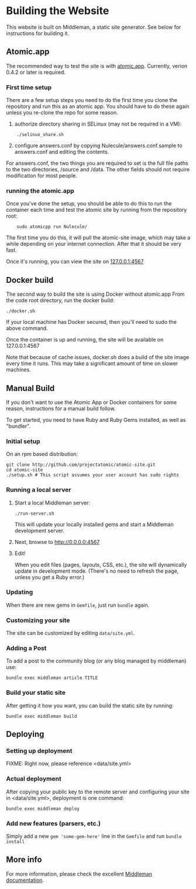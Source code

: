 # Building the Website

This website is built on Middleman, a static site generator. See below for
instructions for building it.

## Atomic.app

The recommended way to test the site is with [atomic.app](https://github.com/projectatomic/atomicapp).  Currently,
verion 0.4.2 or later is required.

### First time setup

There are a few setup steps you need to do the first time you clone
the repository and run this as an atomic app.  You should have to do these again
unless you re-clone the repo for some reason.

1. authorize directory sharing in SELinux (may not be required in a VM):

```
    ./selinux_share.sh
```

2. configure answers.conf by copying Nulecule/answers.conf.sample to answers.conf
   and editing the contents.

For answers.conf, the two things you are required to set is the full file paths
to the two directories, /source and /data.  The other fields should not require
modification for most people.

### running the atomic.app

Once you've done the setup, you should be able to do this to run the container
each time and test the atomic site by running from the repository root:

```
    sudo atomicpp run Nulecule/
```

The first time you do this, it will pull the atomic-site image, which may take
a while depending on your internet connection.  After that it should be very fast.

Once it's running, you can view the site on [127.0.0.1:4567](http://127.0.0.1:4567)

## Docker build

The second way to build the site is using Docker without atomic.app  From the code
root directory, run the docker build:

```
./docker.sh
```

If your local machine has Docker secured, then you'll need to sudo the above command.

Once the container is up and running, the site will be available on 127.0.0.1:4567

Note that because of cache issues, docker.sh does a build of the site image every
time it runs. This may take a significant amount of time on slower machines.


## Manual Build

If you don't want to use the Atomic App or Docker containers for some reason,
instructions for a manual build follow.

To get started, you need to have Ruby and Ruby Gems installed, as well
as "bundler".


### Initial setup

On an rpm based distribution:

```
git clone http://github.com/projectatomic/atomic-site.git
cd atomic-site
./setup.sh # This script assumes your user account has sudo rights
```


### Running a local server

1. Start a local Middleman server:

   `./run-server.sh`

   This will update your locally installed gems and start a Middleman
   development server.

2. Next, browse to <http://0.0.0.0:4567>

3. Edit!

   When you edit files (pages, layouts, CSS, etc.), the site will
   dynamically update in development mode. (There's no need to refresh
   the page, unless you get a Ruby error.)


### Updating

When there are new gems in `Gemfile`, just run `bundle` again.


### Customizing your site

The site can be customized by editing `data/site.yml`.


### Adding a Post

To add a post to the community blog (or any blog managed by middleman) use:

```
bundle exec middleman article TITLE
```


### Build your static site

After getting it how you want, you can build the static site by running:

`bundle exec middleman build`


## Deploying

### Setting up deployment

FIXME: Right now, please reference <data/site.yml>

### Actual deployment

After copying your public key to the remote server and configuring your
site in <data/site.yml>, deployment is one command:

```
bundle exec middleman deploy
```


### Add new features (parsers, etc.)

Simply add a new `gem 'some-gem-here'` line in the `Gemfile` and run
`bundle install`


## More info

For more information, please check the excellent
[Middleman documentation](https://middlemanapp.com/basics/install/).
